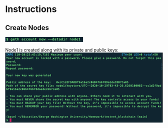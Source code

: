 # Instructions

## Create Nodes

![create_node_1](Screenshots/create_node1_code.png)

Node1 is created along with its private and public keys:
![create_node_1](Screenshots/create_node1_response.png)
